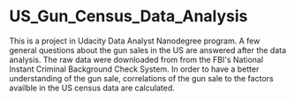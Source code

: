 # US_Gun_Census_Data_Analysis
This is a project in Udacity Data Analyst Nanodegree program. A few general questions about the gun sales in the US are answered after the data analysis. The raw data were downloaded from from the FBI's National Instant Criminal Background Check System. In order to have a better understanding of the gun sale, correlations of the gun sale to the factors availble in the US census data are calculated. 

